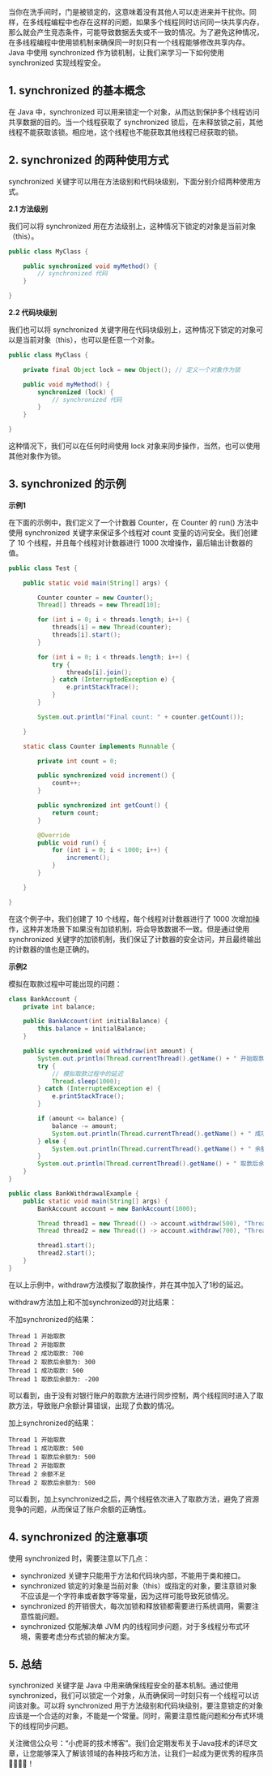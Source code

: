 当你在洗手间时，门是被锁定的，这意味着没有其他人可以走进来并干扰你。同样，在多线程编程中也存在这样的问题，如果多个线程同时访问同一块共享内存，那么就会产生竞态条件，可能导致数据丢失或不一致的情况。为了避免这种情况，在多线程编程中使用锁机制来确保同一时刻只有一个线程能够修改共享内存。Java 中使用 synchronized 作为锁机制，让我们来学习一下如何使用 synchronized 实现线程安全。

## 1. synchronized 的基本概念
在 Java 中，synchronized 可以用来锁定一个对象，从而达到保护多个线程访问共享数据的目的。当一个线程获取了 synchronized 锁后，在未释放锁之前，其他线程不能获取该锁。相应地，这个线程也不能获取其他线程已经获取的锁。

## 2. synchronized 的两种使用方式
synchronized 关键字可以用在方法级别和代码块级别，下面分别介绍两种使用方式。

**2.1 方法级别**

我们可以将 synchronized 用在方法级别上，这种情况下锁定的对象是当前对象（this）。
```java
public class MyClass {

    public synchronized void myMethod() {
        // synchronized 代码
    }

}
```
**2.2 代码块级别**

我们也可以将 synchronized 关键字用在代码块级别上，这种情况下锁定的对象可以是当前对象（this），也可以是任意一个对象。
```java
public class MyClass {

    private final Object lock = new Object(); // 定义一个对象作为锁

    public void myMethod() {
        synchronized (lock) {
            // synchronized 代码
        }
    }

}
```
这种情况下，我们可以在任何时间使用 lock 对象来同步操作，当然，也可以使用其他对象作为锁。

## 3. synchronized 的示例

**示例1**

在下面的示例中，我们定义了一个计数器 Counter，在 Counter 的 run() 方法中使用 synchronized 关键字来保证多个线程对 count 变量的访问安全。我们创建了 10 个线程，并且每个线程对计数器进行 1000 次增操作，最后输出计数器的值。
```java
public class Test {

    public static void main(String[] args) {

        Counter counter = new Counter();
        Thread[] threads = new Thread[10];

        for (int i = 0; i < threads.length; i++) {
            threads[i] = new Thread(counter);
            threads[i].start();
        }

        for (int i = 0; i < threads.length; i++) {
            try {
                threads[i].join();
            } catch (InterruptedException e) {
                e.printStackTrace();
            }
        }

        System.out.println("Final count: " + counter.getCount());

    }

    static class Counter implements Runnable {

        private int count = 0;

        public synchronized void increment() {
            count++;
        }

        public synchronized int getCount() {
            return count;
        }

        @Override
        public void run() {
            for (int i = 0; i < 1000; i++) {
                increment();
            }
        }

    }

}
```
在这个例子中，我们创建了 10 个线程，每个线程对计数器进行了 1000 次增加操作，这种并发场景下如果没有加锁机制，将会导致数据不一致。但是通过使用 synchronized 关键字的加锁机制，我们保证了计数器的安全访问，并且最终输出的计数器的值也是正确的。

**示例2**

模拟在取款过程中可能出现的问题：

```java
class BankAccount {
    private int balance;

    public BankAccount(int initialBalance) {
        this.balance = initialBalance;
    }

    public synchronized void withdraw(int amount) {
        System.out.println(Thread.currentThread().getName() + " 开始取款");
        try {
            // 模拟取款过程中的延迟
            Thread.sleep(1000);
        } catch (InterruptedException e) {
            e.printStackTrace();
        }

        if (amount <= balance) {
            balance -= amount;
            System.out.println(Thread.currentThread().getName() + " 成功取款: " + amount);
        } else {
            System.out.println(Thread.currentThread().getName() + " 余额不足");
        }
        System.out.println(Thread.currentThread().getName() + " 取款后余额为: " + balance);
    }
}

public class BankWithdrawalExample {
    public static void main(String[] args) {
        BankAccount account = new BankAccount(1000);

        Thread thread1 = new Thread(() -> account.withdraw(500), "Thread 1");
        Thread thread2 = new Thread(() -> account.withdraw(700), "Thread 2");

        thread1.start();
        thread2.start();
    }
}
```
在以上示例中，withdraw方法模拟了取款操作，并在其中加入了1秒的延迟。

withdraw方法加上和不加synchronized的对比结果：

不加synchronized的结果：
```
Thread 1 开始取款
Thread 2 开始取款
Thread 2 成功取款: 700
Thread 2 取款后余额为: 300
Thread 1 成功取款: 500
Thread 1 取款后余额为: -200
```
可以看到，由于没有对银行账户的取款方法进行同步控制，两个线程同时进入了取款方法，导致账户余额计算错误，出现了负数的情况。

加上synchronized的结果：
```
Thread 1 开始取款
Thread 1 成功取款: 500
Thread 1 取款后余额为: 500
Thread 2 开始取款
Thread 2 余额不足
Thread 2 取款后余额为: 500
```
可以看到，加上synchronized之后，两个线程依次进入了取款方法，避免了资源竞争的问题，从而保证了账户余额的正确性。

## 4. synchronized 的注意事项
使用 synchronized 时，需要注意以下几点：

- synchronized 关键字只能用于方法和代码块内部，不能用于类和接口。
- synchronized 锁定的对象是当前对象（this）或指定的对象，要注意锁对象不应该是一个字符串或者数字等常量，因为这样可能导致死锁情况。
- synchronized 的开销很大，每次加锁和释放锁都需要进行系统调用，需要注意性能问题。
- synchronized 仅能解决单 JVM 内的线程同步问题，对于多线程分布式环境，需要考虑分布式锁的解决方案。
## 5. 总结
synchronized 关键字是 Java 中用来确保线程安全的基本机制。通过使用 synchronized，我们可以锁定一个对象，从而确保同一时刻只有一个线程可以访问该对象。可以将 synchronized 用于方法级别和代码块级别，要注意锁定的对象应该是一个合适的对象，不能是一个常量。同时，需要注意性能问题和分布式环境下的线程同步问题。

关注微信公众号：“小虎哥的技术博客”。我们会定期发布关于Java技术的详尽文章，让您能够深入了解该领域的各种技巧和方法，让我们一起成为更优秀的程序员👩‍💻👨‍💻！

